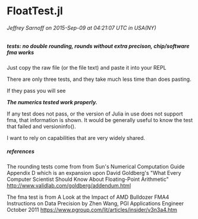 # FloatTest.jl
###### Jeffrey Sarnoff on 2015-Sep-09 at 04:21:07 UTC in USA(NY)
##### tests: no double rounding, rounds without extra precison, chip/software fma works

Just copy the raw file (or the file text) and paste it into your REPL

There are only three tests, and they take much less time than does pasting.

If they pass you will see

_**The numerics tested work properly.**_

If any test does not pass, or the version of Julia in use does not support fma, that information is shown.  It would be generally useful to know the test that failed and versioninfo().

I want to rely on capabilities that are very widely shared.


##### references

The rounding tests come from from
  Sun's Numerical Computation Guide Appendix D
  which is an expansion upon David Goldberg's
  "What Every Computer Scientist Should Know About Floating-Point Arithmetic"
  http://www.validlab.com/goldberg/addendum.html

The fma test is from
  A Look at the Impact of AMD Bulldozer FMA4 Instructions on Data Precision
  by Zhen Wang, PGI Applications Engineer  October 2011
  https://www.pgroup.com/lit/articles/insider/v3n3a4.htm
